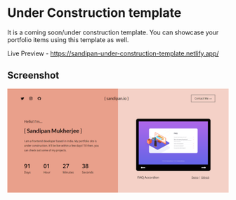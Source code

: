 # Under Construction template

It is a coming soon/under construction template. You can showcase your portfolio items using this template as well.

Live Preview - https://sandipan-under-construction-template.netlify.app/

## Screenshot

![Desktop Version of Under Construction Template](https://github.com/SandipanIO/under-construction-template/blob/master/screenshots/screenshot.png)